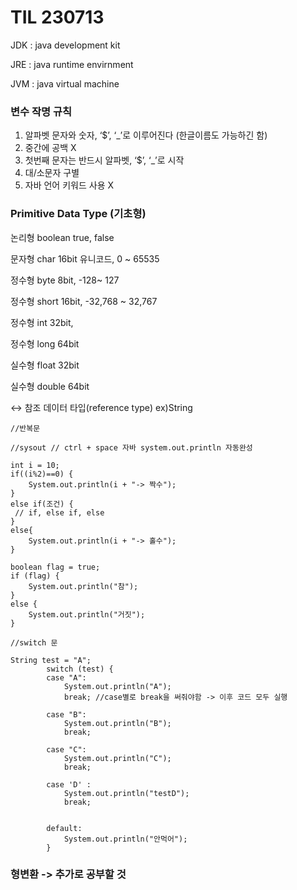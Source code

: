 # TIL 230713

JDK : java development kit

JRE : java runtime envirnment

JVM : java virtual machine

### 변수 작명 규칙

1. 알파벳 문자와 숫자, ‘$’, ‘_’로 이루어진다 (한글이름도 가능하긴 함)
2. 중간에 공백 X
3. 첫번째 문자는 반드시 알파벳, ‘$’, ‘_’로 시작
4. 대/소문자 구별
5. 자바 언어 키워드 사용 X

### Primitive Data Type (기초형) 
논리형	boolean	true, false

문자형	char	16bit 유니코드, 0 ~ 65535

정수형	byte	8bit, -128~ 127

정수형	short	16bit, -32,768 ~ 32,767

정수형	int	32bit, 

정수형	long	64bit

실수형	float	32bit

실수형	double	64bit

↔ 참조 데이터 타입(reference type) ex)String

```
//반복문

//sysout // ctrl + space 자바 system.out.println 자동완성

int i = 10;
if((i%2)==0) {
	System.out.println(i + "-> 짝수");
}
else if(조건) {
 // if, else if, else
}
else{
	System.out.println(i + "-> 홀수");
}

boolean flag = true;
if (flag) {
	System.out.println("참");
}
else {
	System.out.println("거짓");
}

//switch 문

String test = "A";
		switch (test) {
		case "A":
			System.out.println("A");
			break; //case별로 break을 써줘야함 -> 이후 코드 모두 실행

		case "B":
			System.out.println("B");
			break;
			
		case "C":
			System.out.println("C");
			break;
			
		case 'D' :
			System.out.println("testD");
			break;
		
		
		default:
			System.out.println("안먹어");
		}
```

### 형변환 -> 추가로 공부할 것
